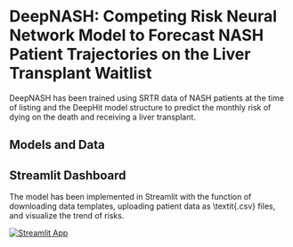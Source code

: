 # DeepNASH:  Competing Risk Neural Network Model to Forecast NASH Patient Trajectories on the Liver Transplant Waitlist
DeepNASH has been trained using SRTR data of NASH patients at the time of listing and the DeepHit model structure to predict the monthly risk of dying on the death and receiving a liver transplant. 

## Models and Data 


## Streamlit Dashboard
The model has been implemented in Streamlit with the function of downloading data templates, uploading patient data as \textit{.csv} files, and visualize the trend of risks. 

[![Streamlit App](https://static.streamlit.io/badges/streamlit_badge_black_white.svg)](https://deepnash.streamlit.app/)

# 


